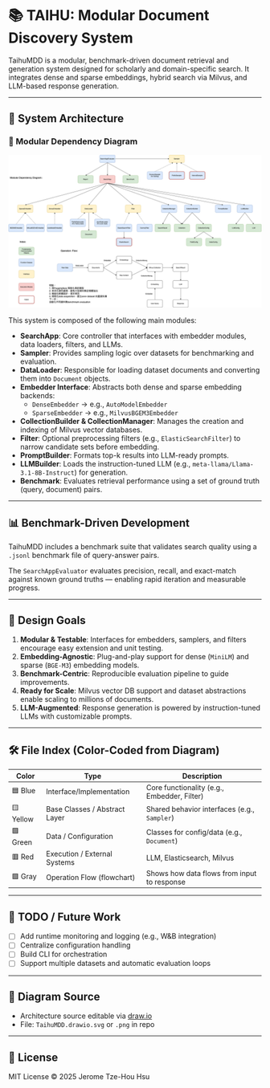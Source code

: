 # 📚 TAIHU: Modular Document Discovery System

TaihuMDD is a modular, benchmark-driven document retrieval and generation system designed for scholarly and domain-specific search. It integrates dense and sparse embeddings, hybrid search via Milvus, and LLM-based response generation.

---

## 🧠 System Architecture

### 📌 Modular Dependency Diagram

![Architecture Diagram](./assets/TaihuMDD.drawio%20(3).svg)

This system is composed of the following main modules:

- **SearchApp**: Core controller that interfaces with embedder modules, data loaders, filters, and LLMs.
- **Sampler**: Provides sampling logic over datasets for benchmarking and evaluation.
- **DataLoader**: Responsible for loading dataset documents and converting them into `Document` objects.
- **Embedder Interface**: Abstracts both dense and sparse embedding backends:
  - `DenseEmbedder` → e.g., `AutoModelEmbedder`
  - `SparseEmbedder` → e.g., `MilvusBGEM3Embedder`
- **CollectionBuilder & CollectionManager**: Manages the creation and indexing of Milvus vector databases.
- **Filter**: Optional preprocessing filters (e.g., `ElasticSearchFilter`) to narrow candidate sets before embedding.
- **PromptBuilder**: Formats top-k results into LLM-ready prompts.
- **LLMBuilder**: Loads the instruction-tuned LLM (e.g., `meta-llama/Llama-3.1-8B-Instruct`) for generation.
- **Benchmark**: Evaluates retrieval performance using a set of ground truth (query, document) pairs.

---

## 📊 Benchmark-Driven Development

TaihuMDD includes a benchmark suite that validates search quality using a `.jsonl` benchmark file of query-answer pairs.

The `SearchAppEvaluator` evaluates precision, recall, and exact-match against known ground truths — enabling rapid iteration and measurable progress.

---

## 🎯 Design Goals

1. **Modular & Testable**: Interfaces for embedders, samplers, and filters encourage easy extension and unit testing.
2. **Embedding-Agnostic**: Plug-and-play support for dense (`MiniLM`) and sparse (`BGE-M3`) embedding models.
3. **Benchmark-Centric**: Reproducible evaluation pipeline to guide improvements.
4. **Ready for Scale**: Milvus vector DB support and dataset abstractions enable scaling to millions of documents.
5. **LLM-Augmented**: Response generation is powered by instruction-tuned LLMs with customizable prompts.

---

## 🛠️ File Index (Color-Coded from Diagram)

| Color        | Type                            | Description                                |
|--------------|----------------------------------|--------------------------------------------|
| 🟦 Blue      | Interface/Implementation        | Core functionality (e.g., Embedder, Filter)|
| 🟨 Yellow    | Base Classes / Abstract Layer   | Shared behavior interfaces (e.g., `Sampler`)|
| 🟩 Green     | Data / Configuration            | Classes for config/data (e.g., `Document`) |
| 🟥 Red       | Execution / External Systems    | LLM, Elasticsearch, Milvus                 |
| 🟪 Gray      | Operation Flow (flowchart)      | Shows how data flows from input to response|

---

## 📌 TODO / Future Work

- [ ] Add runtime monitoring and logging (e.g., W&B integration)
- [ ] Centralize configuration handling
- [ ] Build CLI for orchestration
- [ ] Support multiple datasets and automatic evaluation loops

---

## 📂 Diagram Source

- Architecture source editable via [draw.io](https://draw.io)
- File: `TaihuMDD.drawio.svg` or `.png` in repo

---

## 📄 License

MIT License © 2025 Jerome Tze-Hou Hsu
